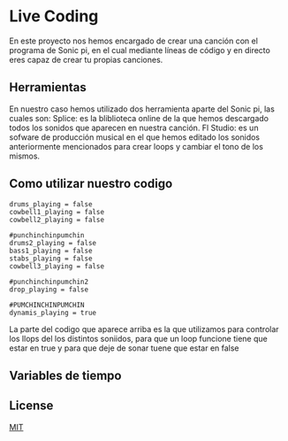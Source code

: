 # Live Coding

En este proyecto nos hemos encargado de crear una canción con el programa de Sonic pi, en el cual mediante líneas de código y en directo eres capaz de crear tu propias canciones.

## Herramientas

En nuestro caso hemos utilizado dos herramienta aparte del Sonic pi, las cuales son:
  Splice: es la bliblioteca online de la que hemos descargado todos los sonidos que aparecen en nuestra canción.
  Fl  Studio: es un sofware de producción musical en el que hemos editado los sonidos anteriormente mencionados para crear loops y cambiar el tono de los mismos.

## Como utilizar nuestro codigo

```rashberry
drums_playing = false
cowbell1_playing = false
cowbell2_playing = false

#punchinchinpumchin
drums2_playing = false
bass1_playing = false
stabs_playing = false
cowbell3_playing = false

#punchinchinpumchin2
drop_playing = false

#PUMCHINCHINPUMCHIN
dynamis_playing = true
```
La parte del codigo que aparece arriba es la que utilizamos para controlar los llops del los distintos soniidos, para que un loop funcione tiene que estar en true y para que deje de sonar tuene que estar en false

## Variables de tiempo



## License

[MIT](https://choosealicense.com/licenses/mit/)
